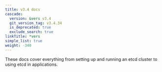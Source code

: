 ```yaml
---
title: v3.4 docs
cascade:
  version: &vers v3.4
  git_version_tag: v3.4.34
  is_deprecated: true
  exclude_search: true
linkTitle: *vers
simple_list: true
weight: -340
---
```


These docs cover everything from setting up and running an etcd cluster to using
etcd in applications.
